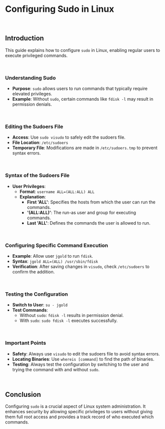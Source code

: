 # Configuring Sudo in Linux

<br>

## Introduction

This guide explains how to configure `sudo` in Linux, enabling regular users to execute privileged commands.

<br>

### Understanding Sudo

- **Purpose**: `sudo` allows users to run commands that typically require elevated privileges.
- **Example**: Without `sudo`, certain commands like `fdisk -l` may result in permission denials.

<br>

### Editing the Sudoers File

- **Access**: Use `sudo visudo` to safely edit the sudoers file.
- **File Location**: `/etc/sudoers`
- **Temporary File**: Modifications are made in `/etc/sudoers.tmp` to prevent syntax errors.

<br>

### Syntax of the Sudoers File

- **User Privileges**:
  - **Format**: `username ALL=(ALL:ALL) ALL`
  - **Explanation**:
    - **First 'ALL'**: Specifies the hosts from which the user can run the commands.
    - **'(ALL:ALL)'**: The run-as user and group for executing commands.
    - **Last 'ALL'**: Defines the commands the user is allowed to run.

<br>

### Configuring Specific Command Execution

- **Example**: Allow user `jgold` to run `fdisk`.
- **Syntax**: `jgold ALL=(ALL) /usr/sbin/fdisk`
- **Verification**: After saving changes in `visudo`, check `/etc/sudoers` to confirm the addition.

<br>

### Testing the Configuration

- **Switch to User**: `su - jgold`
- **Test Commands**:
  - Without `sudo`: `fdisk -l` results in permission denial.
  - With `sudo`: `sudo fdisk -l` executes successfully.

<br>

### Important Points

- **Safety**: Always use `visudo` to edit the sudoers file to avoid syntax errors.
- **Locating Binaries**: Use `whereis [command]` to find the path of binaries.
- **Testing**: Always test the configuration by switching to the user and trying the command with and without `sudo`.

<br>

## Conclusion

Configuring `sudo` is a crucial aspect of Linux system administration. It enhances security by allowing specific privileges to users without giving them full root access and provides a track record of who executed which commands.
